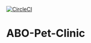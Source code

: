 [![CircleCI](https://circleci.com/gh/andersondebrito/abo-pet-clinic.svg?style=svg)](https://github.com/andersondebrito/abo-pet-clinic)

# ABO-Pet-Clinic
